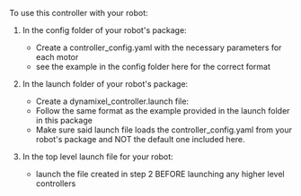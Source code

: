 To use this controller with your robot:

1. In the config folder of your robot's package:
	- Create a controller_config.yaml with the necessary parameters for each motor
	- see the example in the config folder here for the correct format

2. In the launch folder of your robot's package:
	- Create a dynamixel_controller.launch file:
	- Follow the same format as the example provided in the launch folder in this package
	- Make sure said launch file loads the controller_config.yaml from your robot's package and NOT the default one included here.

3. In the top level launch file for your robot:
	- launch the file created in step 2 BEFORE launching any higher level controllers